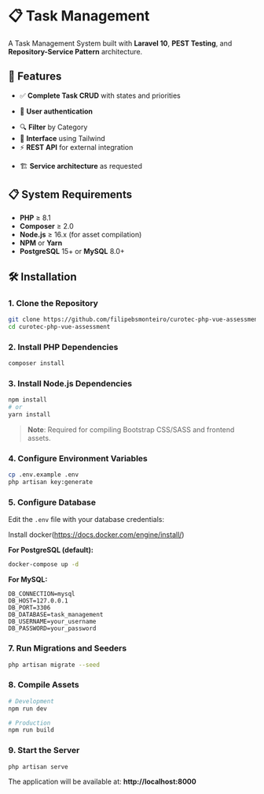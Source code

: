 # 📋 Task Management

A Task Management System built with **Laravel 10**, **PEST Testing**, and **Repository-Service Pattern** architecture.

## 🚀 Features

- ✅ **Complete Task CRUD** with states and priorities
<!-- - 🔔 **Notification system** with real-time updates -->
- 👤 **User authentication**
<!-- - 📊 **Dashboard with statistics** and metrics -->
- 🔍 **Filter** by Category
- 📱 **Interface** using Tailwind
- ⚡ **REST API** for external integration
<!-- - 🧪 **Complete testing** with PEST framework -->
- 🏗️ **Service architecture** as requested

## 📋 System Requirements

- **PHP** ≥ 8.1
- **Composer** ≥ 2.0
- **Node.js** ≥ 16.x (for asset compilation)
- **NPM** or **Yarn**
- **PostgreSQL** 15+ or **MySQL** 8.0+

## 🛠️ Installation

### 1. Clone the Repository
```bash
git clone https://github.com/filipebsmonteiro/curotec-php-vue-assessment.git
cd curotec-php-vue-assessment
```

### 2. Install PHP Dependencies
```bash
composer install
```

### 3. Install Node.js Dependencies
```bash
npm install
# or
yarn install
```
> **Note**: Required for compiling Bootstrap CSS/SASS and frontend assets.

### 4. Configure Environment Variables
```bash
cp .env.example .env
php artisan key:generate
```

### 5. Configure Database
Edit the `.env` file with your database credentials:

Install docker(https://docs.docker.com/engine/install/)

**For PostgreSQL (default):**
```bash
docker-compose up -d
```

**For MySQL:**
```env
DB_CONNECTION=mysql
DB_HOST=127.0.0.1
DB_PORT=3306
DB_DATABASE=task_management
DB_USERNAME=your_username
DB_PASSWORD=your_password
```

### 7. Run Migrations and Seeders
```bash
php artisan migrate --seed
```

### 8. Compile Assets
```bash
# Development
npm run dev

# Production
npm run build
```

### 9. Start the Server
```bash
php artisan serve
```

The application will be available at: **http://localhost:8000**
